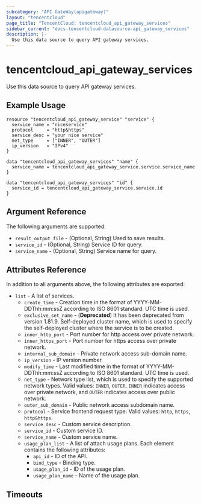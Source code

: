 ```yaml
---
subcategory: "API GateWay(apigateway)"
layout: "tencentcloud"
page_title: "TencentCloud: tencentcloud_api_gateway_services"
sidebar_current: "docs-tencentcloud-datasource-api_gateway_services"
description: |-
  Use this data source to query API gateway services.
---
```


# tencentcloud_api_gateway_services

Use this data source to query API gateway services.

## Example Usage

```hcl
resource "tencentcloud_api_gateway_service" "service" {
  service_name = "niceservice"
  protocol     = "http&https"
  service_desc = "your nice service"
  net_type     = ["INNER", "OUTER"]
  ip_version   = "IPv4"
}

data "tencentcloud_api_gateway_services" "name" {
  service_name = tencentcloud_api_gateway_service.service.service_name
}

data "tencentcloud_api_gateway_services" "id" {
  service_id = tencentcloud_api_gateway_service.service.id
}
```

## Argument Reference

The following arguments are supported:

* `result_output_file` - (Optional, String) Used to save results.
* `service_id` - (Optional, String) Service ID for query.
* `service_name` - (Optional, String) Service name for query.

## Attributes Reference

In addition to all arguments above, the following attributes are exported:

* `list` - A list of services.
  * `create_time` - Creation time in the format of YYYY-MM-DDThh:mm:ssZ according to ISO 8601 standard. UTC time is used.
  * `exclusive_set_name` - (**Deprecated**) It has been deprecated from version 1.81.9. Self-deployed cluster name, which is used to specify the self-deployed cluster where the service is to be created.
  * `inner_http_port` - Port number for http access over private network.
  * `inner_https_port` - Port number for https access over private network.
  * `internal_sub_domain` - Private network access sub-domain name.
  * `ip_version` - IP version number.
  * `modify_time` - Last modified time in the format of YYYY-MM-DDThh:mm:ssZ according to ISO 8601 standard. UTC time is used.
  * `net_type` - Network type list, which is used to specify the supported network types. Valid values: `INNER`, `OUTER`. `INNER` indicates access over private network, and `OUTER` indicates access over public network.
  * `outer_sub_domain` - Public network access subdomain name.
  * `protocol` - Service frontend request type. Valid values: `http`, `https`, `http&https`.
  * `service_desc` - Custom service description.
  * `service_id` - Custom service ID.
  * `service_name` - Custom service name.
  * `usage_plan_list` - A list of attach usage plans. Each element contains the following attributes:
    * `api_id` - ID of the API.
    * `bind_type` - Binding type.
    * `usage_plan_id` - ID of the usage plan.
    * `usage_plan_name` - Name of the usage plan.


## Timeouts

<no value>


